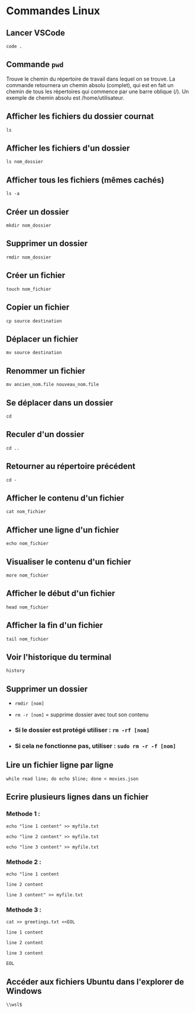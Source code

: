 # Commandes Linux

## Lancer VSCode
`code .`

## Commande `pwd`
Trouve le chemin du répertoire de travail dans lequel on se trouve. La commande retournera un chemin absolu (complet), qui est en fait un chemin de tous les répertoires qui commence par une barre oblique (/). Un exemple de chemin absolu est /home/utilisateur.

## Afficher les fichiers du dossier cournat
`ls`

## Afficher les fichiers d'un dossier
`ls nom_dossier`

## Afficher tous les fichiers (mêmes cachés)
`ls -a`

## Créer un dossier
`mkdir nom_dossier`

## Supprimer un dossier
`rmdir nom_dossier`

## Créer un fichier
`touch nom_fichier`

## Copier un fichier
`cp source destination`

## Déplacer un fichier
`mv source destination`

## Renommer un fichier
`mv ancien_nom.file nouveau_nom.file`

## Se déplacer dans un dossier
`cd`

## Reculer d'un dossier
`cd ..`

## Retourner au répertoire précédent
`cd -`

## Afficher le contenu d'un fichier
`cat nom_fichier`

## Afficher une ligne d'un fichier
`echo nom_fichier`

## Visualiser le contenu d'un fichier
`more nom_fichier`

## Afficher le début d'un fichier
`head nom_fichier`

## Afficher la fin d'un fichier
`tail nom_fichier`

## Voir l'historique du terminal
`history`

## Supprimer un dossier
- `rmdir [nom]`
- `rm -r [nom]` = supprime dossier avec tout son contenu

- ### Si le dossier est protégé utiliser : `rm -rf [nom]`

- ### Si cela ne fonctionne pas, utiliser : `sudo rm -r -f [nom]`

## Lire un fichier ligne par ligne
`while read line; do echo $line; done < movies.json`

## Ecrire plusieurs lignes dans un fichier
### Methode 1 :
`echo "line 1 content" >> myfile.txt`

`echo "line 2 content" >> myfile.txt`

`echo "line 3 content" >> myfile.txt`

### Methode 2 :
`echo "line 1 content`

`line 2 content`

`line 3 content" >> myfile.txt`

### Methode 3 :
`cat >> greetings.txt <<EOL`

`line 1 content`

`line 2 content`

`line 3 content`

`EOL`

## Accéder aux fichiers Ubuntu dans l'explorer de Windows
`\\wsl$`
